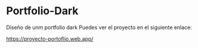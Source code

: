 # Portfolio-Dark

Diseño de unm portfolio dark
Puedes ver el proyecto en el siguiente enlace:

https://proyecto-portoflio.web.app/
